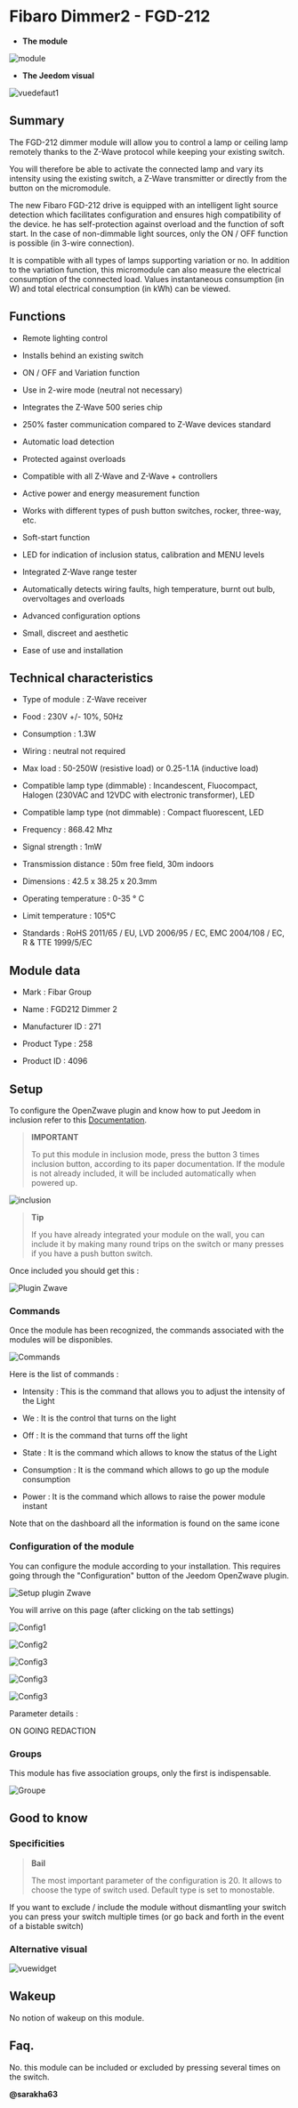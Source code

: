 Fibaro Dimmer2 - FGD-212 
========================



-   **The module**



![module](images/fibaro.fgd212/module.jpg)



-   **The Jeedom visual**



![vuedefaut1](images/fibaro.fgd212/vuedefaut1.jpg)



Summary 
------



The FGD-212 dimmer module will allow you to control a
lamp or ceiling lamp remotely thanks to the Z-Wave protocol while
keeping your existing switch.

You will therefore be able to activate the connected lamp and vary its
intensity using the existing switch, a Z-Wave transmitter or
directly from the button on the micromodule.

The new Fibaro FGD-212 drive is equipped with an
intelligent light source detection which facilitates
configuration and ensures high compatibility of the device. he
has self-protection against overload and the function of
soft start. In the case of non-dimmable light sources,
only the ON / OFF function is possible (in 3-wire connection).

It is compatible with all types of lamps supporting variation or
no. In addition to the variation function, this micromodule can also
measure the electrical consumption of the connected load. Values
instantaneous consumption (in W) and total electrical consumption
(in kWh) can be viewed.



Functions 
---------



-   Remote lighting control

-   Installs behind an existing switch

-   ON / OFF and Variation function

-   Use in 2-wire mode (neutral not necessary)

-   Integrates the Z-Wave 500 series chip

-   250% faster communication compared to Z-Wave devices
    standard

-   Automatic load detection

-   Protected against overloads

-   Compatible with all Z-Wave and Z-Wave + controllers

-   Active power and energy measurement function

-   Works with different types of push button switches,
    rocker, three-way, etc.

-   Soft-start function

-   LED for indication of inclusion status, calibration and
    MENU levels

-   Integrated Z-Wave range tester

-   Automatically detects wiring faults, high temperature,
    burnt out bulb, overvoltages and overloads

-   Advanced configuration options

-   Small, discreet and aesthetic

-   Ease of use and installation



Technical characteristics 
---------------------------



-   Type of module : Z-Wave receiver

-   Food : 230V +/- 10%, 50Hz

-   Consumption : 1.3W

-   Wiring : neutral not required

-   Max load : 50-250W (resistive load) or 0.25-1.1A
    (inductive load)

-   Compatible lamp type (dimmable) : Incandescent, Fluocompact,
    Halogen (230VAC and 12VDC with electronic transformer), LED

-   Compatible lamp type (not dimmable) : Compact fluorescent, LED

-   Frequency : 868.42 Mhz

-   Signal strength : 1mW

-   Transmission distance : 50m free field, 30m indoors

-   Dimensions : 42.5 x 38.25 x 20.3mm

-   Operating temperature : 0-35 ° C

-   Limit temperature : 105°C

-   Standards : RoHS 2011/65 / EU, LVD 2006/95 / EC, EMC 2004/108 / EC, R & TTE
    1999/5/EC



Module data 
-----------------



-   Mark : Fibar Group

-   Name : FGD212 Dimmer 2

-   Manufacturer ID : 271

-   Product Type : 258

-   Product ID : 4096



Setup 
-------------



To configure the OpenZwave plugin and know how to put Jeedom in
inclusion refer to this
[Documentation](https://doc.jeedom.com/en_US/plugins/automation%20protocol/openzwave/).



> **IMPORTANT**
>
> To put this module in inclusion mode, press the button 3 times
> inclusion button, according to its paper documentation. If the
> module is not already included, it will be included
> automatically when powered up.



![inclusion](images/fibaro.fgd212/inclusion.jpg)



> **Tip**
>
> If you have already integrated your module on the wall, you can include it
> by making many round trips on the switch or
> many presses if you have a push button switch.



Once included you should get this :



![Plugin Zwave](images/fibaro.fgd212/information.jpg)



### Commands 



Once the module has been recognized, the commands associated with the modules will be
disponibles.



![Commands](images/fibaro.fgd212/commandes.jpg)



Here is the list of commands :



-   Intensity : This is the command that allows you to adjust the intensity of the
    Light

-   We : It is the control that turns on the light

-   Off : It is the command that turns off the light

-   State : It is the command which allows to know the status of the
    Light

-   Consumption : It is the command which allows to go up the
    module consumption

-   Power : It is the command which allows to raise the power
    module instant

Note that on the dashboard all the information is found on the same
icone



### Configuration of the module 



You can configure the module according to your
installation. This requires going through the "Configuration" button of the
Jeedom OpenZwave plugin.



![Setup plugin Zwave](images/plugin/bouton_configuration.jpg)



You will arrive on this page (after clicking on the tab
settings)



![Config1](images/fibaro.fgd212/config1.jpg)

![Config2](images/fibaro.fgd212/config2.jpg)

![Config3](images/fibaro.fgd212/config3.jpg)

![Config3](images/fibaro.fgd212/config4.jpg)

![Config3](images/fibaro.fgd212/config5.jpg)



Parameter details :



ON GOING REDACTION



### Groups 



This module has five association groups, only the first is
indispensable.



![Groupe](images/fibaro.fgd212/groupe.jpg)



Good to know 
------------



### Specificities 



> **Bail**
>
> The most important parameter of the configuration is 20. It
> allows to choose the type of switch used. Default type
> is set to monostable.



If you want to exclude / include the module without dismantling your
switch you can press your switch multiple times
(or go back and forth in the event of a bistable switch)



### Alternative visual 



![vuewidget](images/fibaro.fgd212/vuewidget.jpg)



Wakeup 
------



No notion of wakeup on this module.



Faq. 
------



No. this module can be included or excluded by pressing several times
on the switch.


**@sarakha63**
